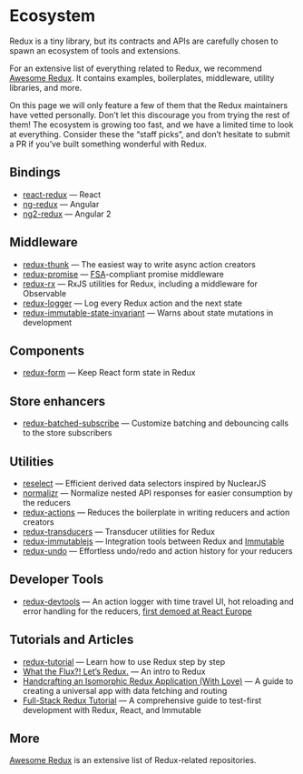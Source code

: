 # Ecosystem

Redux is a tiny library, but its contracts and APIs are carefully chosen to spawn an ecosystem of tools and extensions.

For an extensive list of everything related to Redux, we recommend [Awesome Redux](https://github.com/xgrommx/awesome-redux). It contains examples, boilerplates, middleware, utility libraries, and more.

On this page we will only feature a few of them that the Redux maintainers have vetted personally. Don’t let this discourage you from trying the rest of them! The ecosystem is growing too fast, and we have a limited time to look at everything. Consider these the “staff picks”, and don’t hesitate to submit a PR if you’ve built something wonderful with Redux.

## Bindings

* [react-redux](https://github.com/gaearon/react-redux) — React
* [ng-redux](https://github.com/wbuchwalter/ng-redux) — Angular
* [ng2-redux](https://github.com/wbuchwalter/ng2-redux) — Angular 2

## Middleware

* [redux-thunk](http://github.com/gaearon/redux-thunk) — The easiest way to write async action creators
* [redux-promise](https://github.com/acdlite/redux-promise) — [FSA](https://github.com/acdlite/flux-standard-action)-compliant promise middleware
* [redux-rx](https://github.com/acdlite/redux-rx) — RxJS utilities for Redux, including a middleware for Observable
* [redux-logger](https://github.com/fcomb/redux-logger) — Log every Redux action and the next state
* [redux-immutable-state-invariant](https://github.com/leoasis/redux-immutable-state-invariant) — Warns about state mutations in development

## Components

* [redux-form](https://github.com/erikras/redux-form) — Keep React form state in Redux

## Store enhancers

* [redux-batched-subscribe](https://github.com/tappleby/redux-batched-subscribe) — Customize batching and debouncing calls to the store subscribers

## Utilities

* [reselect](https://github.com/faassen/reselect) — Efficient derived data selectors inspired by NuclearJS
* [normalizr](https://github.com/gaearon/normalizr) — Normalize nested API responses for easier consumption by the reducers
* [redux-actions](https://github.com/acdlite/redux-actions) — Reduces the boilerplate in writing reducers and action creators
* [redux-transducers](https://github.com/acdlite/redux-transducers) — Transducer utilities for Redux
* [redux-immutablejs](https://github.com/indexiatech/redux-immutablejs) — Integration tools between Redux and [Immutable](https://github.com/facebook/immutable-js/)
* [redux-undo](https://github.com/omnidan/redux-undo) — Effortless undo/redo and action history for your reducers

## Developer Tools

* [redux-devtools](http://github.com/gaearon/redux-devtools) — An action logger with time travel UI, hot reloading and error handling for the reducers, [first demoed at React Europe](https://www.youtube.com/watch?v=xsSnOQynTHs)

## Tutorials and Articles

* [redux-tutorial](https://github.com/happypoulp/redux-tutorial) — Learn how to use Redux step by step
* [What the Flux?! Let’s Redux.](https://blog.andyet.com/2015/08/06/what-the-flux-lets-redux) — An intro to Redux
* [Handcrafting an Isomorphic Redux Application (With Love)](https://medium.com/@bananaoomarang/handcrafting-an-isomorphic-redux-application-with-love-40ada4468af4) — A guide to creating a universal app with data fetching and routing
* [Full-Stack Redux Tutorial](http://teropa.info/blog/2015/09/10/full-stack-redux-tutorial.html) — A comprehensive guide to test-first development with Redux, React, and Immutable

## More

[Awesome Redux](https://github.com/xgrommx/awesome-redux) is an extensive list of Redux-related repositories.
